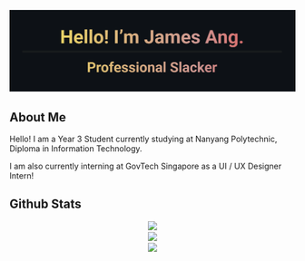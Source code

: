 ![Header](README.png)
## About Me
Hello! I am a Year 3 Student currently studying at Nanyang Polytechnic, Diploma in Information Technology.

I am also currently interning at GovTech Singapore as a UI / UX Designer Intern!

## Github Stats
<div align="center">
  <img src="https://github-readme-stats.vercel.app/api?username=iFormal&show_icons=true&theme=dracula&hide_border=true&count_private=true" /><br/>
  <img src="https://github-readme-stats.vercel.app/api/top-langs/?username=iFormal&layout=compact&theme=dracula" /><br/>
  <img src="https://komarev.com/ghpvc/?username=iFormal&color=blue" />
</div>
